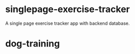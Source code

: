 # singlepage-exercise-tracker
A single page exercise tracker app with backend database.
# dog-training
